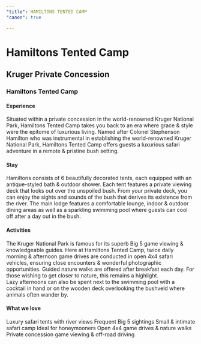 ```yaml
---
"title": HAMILTONS TENTED CAMP
"canon": true

---
```


# Hamiltons Tented Camp
## Kruger Private Concession
### Hamiltons Tented Camp

#### Experience
Situated within a private concession in the world-renowned Kruger National Park, Hamiltons Tented Camp takes you back to an era where grace &amp; style were the epitome of luxurious living. 
Named after Colonel Stephenson Hamilton who was instrumental in establishing the world-renowned Kruger National Park, Hamiltons Tented Camp offers guests a luxurious safari adventure in a remote &amp; pristine bush setting.

#### Stay
Hamiltons consists of 6 beautifully decorated tents, each equipped with an antique-styled bath &amp; outdoor shower.  Each tent features a private viewing deck that looks out over the unspoiled bush.  From your private deck, you can enjoy the sights and sounds of the bush that derives its existence from the river.
The main lodge features a comfortable lounge, indoor &amp; outdoor dining areas as well as a sparkling swimming pool where guests can cool off after a day out in the bush.

#### Activities
The Kruger National Park is famous for its superb Big 5 game viewing &amp; knowledgeable guides.  Here at Hamiltons Tented Camp, twice daily morning &amp; afternoon game drives are conducted in open 4x4 safari vehicles, ensuring close encounters &amp; wonderful photographic opportunities.
Guided nature walks are offered after breakfast each day.  For those wishing to get closer to nature, this remains a highlight.  
Lazy afternoons can also be spent next to the swimming pool with a cocktail in hand or on the wooden deck overlooking the bushveld where animals often wander by.


#### What we love
Luxury safari tents with river views
Frequent Big 5 sightings
Small &amp; intimate safari camp 
Ideal for honeymooners
Open 4x4 game drives &amp; nature walks
Private concession game viewing &amp; off-road driving